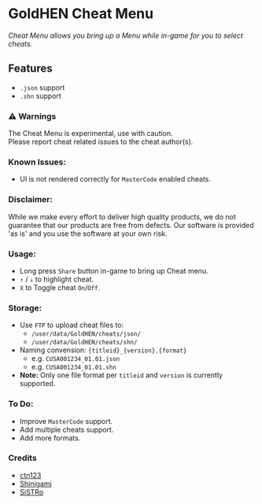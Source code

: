 # GoldHEN Cheat Menu
_Cheat Menu allows you bring up a Menu while in-game for you to select cheats._

## Features
- `.json` support
- `.shn` support

### :warning: Warnings
The Cheat Menu is experimental, use with caution.  
Please report cheat related issues to the cheat author(s).

### Known Issues:
- UI is not rendered correctly for `MasterCode` enabled cheats.

### Disclaimer:
While we make every effort to deliver high quality products, we do not guarantee that our products are free from defects. Our software is provided 'as is' and you use the software at your own risk.

### Usage:
- Long press `Share` button in-game to bring up Cheat menu.
- `↑` / `↓` to highlight cheat.
- `X` to Toggle cheat `On`/`Off`.

### Storage:
- Use `FTP` to upload cheat files to:
  - `/user/data/GoldHEN/cheats/json/`
  - `/user/data/GoldHEN/cheats/shn/`
- Naming convension: `{titleid}_{version}.{format}`
  - e.g. `CUSA001234_01.01.json`
  - e.g. `CUSA001234_01.01.shn`
 - **Note:** Only one file format per `titleid` and `version` is currently supported.

### To Do:
- Improve `MasterCode` support.
- Add multiple cheats support.
- Add more formats.

### Credits
- [ctn123](https://github.com/ctn123)
- [Shinigami](https://github.com/ScriptSK)
- [SiSTRo](https://github.com/SiSTR0)